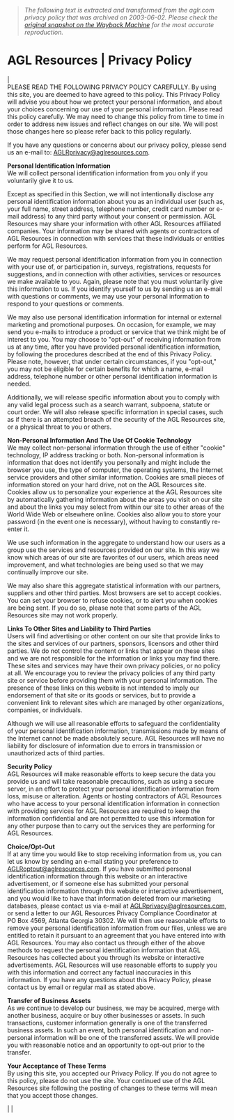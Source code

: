 > *The following text is extracted and transformed from the aglr.com privacy policy that was archived on 2003-06-02. Please check the [original snapshot on the Wayback Machine](https://web.archive.org/web/20030602164007id_/http%3A//www.aglr.com/aglr_pripol.shtml) for the most accurate reproduction.*

# AGL Resources | Privacy Policy

|    
PLEASE READ THE FOLLOWING PRIVACY POLICY CAREFULLY. By using this site, you are deemed to have agreed to this policy. This Privacy Policy will advise you about how we protect your personal information, and about your choices concerning our use of your personal information. Please read this policy carefully. We may need to change this policy from time to time in order to address new issues and reflect changes on our site. We will post those changes here so please refer back to this policy regularly. 

If you have any questions or concerns about our privacy policy, please send us an e-mail to: [AGLRprivacy@aglresources.com](mailto:AGLRprivacy@aglresources.com?subject=Inquiry%20from%20AGLResources.com). 

**Personal Identification Information**   
We will collect personal identification information from you only if you voluntarily give it to us. 

Except as specified in this Section, we will not intentionally disclose any personal identification information about you as an individual user (such as, your full name, street address, telephone number, credit card number or e-mail address) to any third party without your consent or permission. AGL Resources may share your information with other AGL Resources affiliated companies. Your information may be shared with agents or contractors of AGL Resources in connection with services that these individuals or entities perform for AGL Resources. 

We may request personal identification information from you in connection with your use of, or participation in, surveys, registrations, requests for suggestions, and in connection with other activities, services or resources we make available to you. Again, please note that you must voluntarily give this information to us. If you identify yourself to us by sending us an e-mail with questions or comments, we may use your personal information to respond to your questions or comments. 

We may also use personal identification information for internal or external marketing and promotional purposes. On occasion, for example, we may send you e-mails to introduce a product or service that we think might be of interest to you. You may choose to "opt-out" of receiving information from us at any time, after you have provided personal identification information, by following the procedures described at the end of this Privacy Policy. Please note, however, that under certain circumstances, if you "opt-out," you may not be eligible for certain benefits for which a name, e-mail address, telephone number or other personal identification information is needed. 

Additionally, we will release specific information about you to comply with any valid legal process such as a search warrant, subpoena, statute or court order. We will also release specific information in special cases, such as if there is an attempted breach of the security of the AGL Resources site, or a physical threat to you or others. 

**Non-Personal Information And The Use Of Cookie Technology**   
We may collect non-personal information through the use of either "cookie" technology, IP address tracking or both. Non-personal information is information that does not identify you personally and might include the browser you use, the type of computer, the operating systems, the Internet service providers and other similar information. Cookies are small pieces of information stored on your hard drive, not on the AGL Resources site. Cookies allow us to personalize your experience at the AGL Resources site by automatically gathering information about the areas you visit on our site and about the links you may select from within our site to other areas of the World Wide Web or elsewhere online. Cookies also allow you to store your password (in the event one is necessary), without having to constantly re-enter it. 

We use such information in the aggregate to understand how our users as a group use the services and resources provided on our site. In this way we know which areas of our site are favorites of our users, which areas need improvement, and what technologies are being used so that we may continually improve our site. 

We may also share this aggregate statistical information with our partners, suppliers and other third parties. Most browsers are set to accept cookies. You can set your browser to refuse cookies, or to alert you when cookies are being sent. If you do so, please note that some parts of the AGL Resources site may not work properly. 

**Links To Other Sites and Liability to Third Parties**   
Users will find advertising or other content on our site that provide links to the sites and services of our partners, sponsors, licensors and other third parties. We do not control the content or links that appear on these sites and we are not responsible for the information or links you may find there. These sites and services may have their own privacy policies, or no policy at all. We encourage you to review the privacy policies of any third party site or service before providing them with your personal information. The presence of these links on this website is not intended to imply our endorsement of that site or its goods or services, but to provide a convenient link to relevant sites which are managed by other organizations, companies, or individuals. 

Although we will use all reasonable efforts to safeguard the confidentiality of your personal identification information, transmissions made by means of the Internet cannot be made absolutely secure. AGL Resources will have no liability for disclosure of information due to errors in transmission or unauthorized acts of third parties. 

**Security Policy**   
AGL Resources will make reasonable efforts to keep secure the data you provide us and will take reasonable precautions, such as using a secure server, in an effort to protect your personal identification information from loss, misuse or alteration. Agents or hosting contractors of AGL Resources who have access to your personal identification information in connection with providing services for AGL Resources are required to keep the information confidential and are not permitted to use this information for any other purpose than to carry out the services they are performing for AGL Resources. 

**Choice/Opt-Out**   
If at any time you would like to stop receiving information from us, you can let us know by sending an e-mail stating your preference to [AGLRoptout@aglresources.com](mailto:AGLRoptout@aglresources.com?subject=Inquiry%20from%20AGLResources.com). If you have submitted personal identification information through this website or an interactive advertisement, or if someone else has submitted your personal identification information through this website or interactive advertisement, and you would like to have that information deleted from our marketing databases, please contact us via e-mail at [AGLRprivacy@aglresources.com](mailto:AGLRprivacy@aglresources.com?subject=Inquiry%20from%20AGLResources.com), or send a letter to our AGL Resources Privacy Compliance Coordinator at PO Box 4569, Atlanta Georgia 30302. We will then use reasonable efforts to remove your personal identification information from our files, unless we are entitled to retain it pursuant to an agreement that you have entered into with AGL Resources. You may also contact us through either of the above methods to request the personal identification information that AGL Resources has collected about you through its website or interactive advertisements. AGL Resources will use reasonable efforts to supply you with this information and correct any factual inaccuracies in this information. If you have any questions about this Privacy Policy, please contact us by email or regular mail as stated above. 

**Transfer of Business Assets**   
As we continue to develop our business, we may be acquired, merge with another business, acquire or buy other businesses or assets. In such transactions, customer information generally is one of the transferred business assets. In such an event, both personal identification and non-personal information will be one of the transferred assets. We will provide you with reasonable notice and an opportunity to opt-out prior to the transfer. 

**Your Acceptance of These Terms**   
By using this site, you accepted our Privacy Policy. If you do not agree to this policy, please do not use the site. Your continued use of the AGL Resources site following the posting of changes to these terms will mean that you accept those changes. 

|  | 
